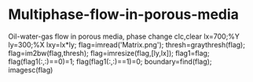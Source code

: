 # Multiphase-flow-in-porous-media
Oil-water-gas flow in porous media, phase change
clc,clear
lx=700;%Y
ly=300;%X
lxy=lx*ly;
flag=imread('Matrix.png');
thresh=graythresh(flag);
flag=im2bw(flag,thresh);
flag=imresize(flag,[ly,lx]);
flag1=flag;
flag(flag1(:,:)==0)=1;
flag(flag1(:,:)==1)=0;
boundary=find(flag);
imagesc(flag)
